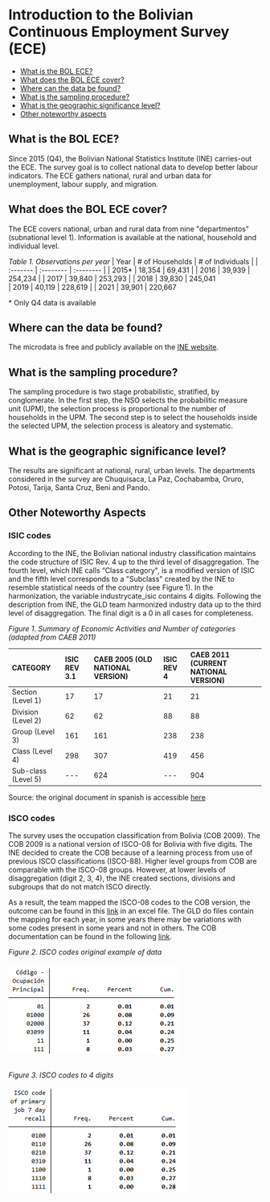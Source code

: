 Introduction to the Bolivian Continuous Employment Survey (ECE) 
================

- [What is the BOL ECE?](#what-is-the-bol-ece)
- [What does the BOL ECE cover?](#what-does-the-bol-ece-cover)
- [Where can the data be found?](#where-can-the-data-be-found)
- [What is the sampling procedure?](#what-is-the-sampling-procedure)
- [What is the geographic significance level?](#what-is-the-geographic-significance-level)
- [Other noteworthy aspects](#other-noteworthy-aspects)

## What is the BOL ECE?

Since 2015 (Q4), the Bolivian National Statistics Institute (INE) carries-out the ECE. The survey goal is to collect national data to develop better labour indicators. The ECE gathers national, rural and urban data for unemployment, labour supply, and migration. 

## What does the BOL ECE cover?

The ECE covers national, urban and rural data from nine "departmentos" (subnational level 1). Information is available at the national, household and individual level.

*Table 1. Observations per year* 
| Year	    | # of Households	| # of Individuals	|
| :-------	| :--------		    | :--------	 	      |
| 2015*	    | 18,354          | 69,431           |
| 2016	    | 39,939          | 254,234	          |
| 2017	    | 39,840          | 253,293           |
| 2018	    | 39,830          | 245,041	          
| 2019	    | 40,119          | 228,619           |
| 2021	    | 39,901          | 220,667	          

\* Only Q4 data is available
  
## Where can the data be found?

The microdata is free and publicly available on the [INE website](https://www.ine.gob.bo/index.php/censos-y-banco-de-datos/censos/bases-de-datos-encuestas-sociales/).

## What is the sampling procedure?

The sampling procedure is two stage probabilistic, stratified, by conglomerate. In the first step, the NSO selects the probabilitic measure unit (UPM), the selection process is proportional to the number of households in the UPM. The second step is to select the households inside the selected UPM, the selection process is aleatory and systematic. 

## What is the geographic significance level?

The results are significant at national, rural, urban levels. The departments considered in the survey are Chuquisaca, La Paz, Cochabamba, Oruro, Potosi, Tarija, Santa Cruz, Beni and Pando.

## Other Noteworthy Aspects  

### ISIC codes
According to the INE, the Bolivian national industry classification maintains the code structure of ISIC Rev. 4 up to the third level of disaggregation. The fourth level, which INE calls “Class category", is a modified version of ISIC and the fifth level corresponds to a "Subclass" created by the INE to resemble statistical needs of the country (see Figure 1).
In the harmonization, the variable industrycate_isic contains 4 digits. Following the description from INE, the GLD team harmonized industry data up to the third level of disaggregation. The final digit is a 0 in all cases for completeness.

*Figure 1. Summary of Economic Activities and Number of categories (adapted from CAEB 2011)* 

| CATEGORY	| ISIC REV 3.1	| CAEB 2005 (OLD NATIONAL VERSION)	| ISIC REV 4	| CAEB 2011 (CURRENT NATIONAL VERSION)	|
| :-------	| :--------		  | :--------	 	                       | :--------	 	      | :--------	 	      |
| Section (Level 1)    | 17         | 17          | 21  |  21 |
| Division (Level 2)    |  62       |     62     |  88  |  88  |
| Group (Level 3)	    | 161        | 161    |  238  |  238   |
| Class (Level 4)	    | 298         |  307   |    419  | 456 |
| Sub-class	(Level 5)    | ---         | 624 |  --- |  904 |

Source: the original document in spanish is accessible [here](utilities/CAEB_2011.pdf)


### ISCO codes

The survey uses the occupation classification from Bolivia (COB 2009). The COB 2009 is a national version of ISCO-08 for Bolivia with five digits. The INE decided to create the COB because of a learning process from use of previous ISCO classifications (ISCO-88). Higher level groups from COB are comparable with the ISCO-08 groups. However, at lower levels of disaggregation (digit 2, 3, 4), the INE created sections, divisions and subgroups that do not match ISCO directly. 

 As a result, the team mapped the ISCO-08 codes to the COB version, the outcome can be found in this [link](utilities/Classification_ISCO_COB.xlsx) in an excel file. The GLD do files contain the mapping for each year, in some years there may be variations with some codes present in some years and not in others. The COB documentation can be found in the following [link](utilities/COB_2009.pdf).

*Figure 2. ISCO codes original example of data* 
<br></br>
![ISCO_codes](utilities/iscoorig.PNG)
<br></br>

*Figure 3. ISCO codes to 4 digits* 
<br></br>
![ISCO_codes](utilities/isco.PNG)
<br></br>

